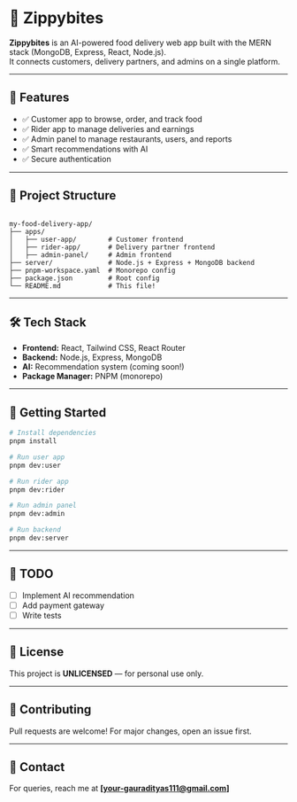 # 🍔 Zippybites

**Zippybites** is an AI-powered food delivery web app built with the MERN stack (MongoDB, Express, React, Node.js).  
It connects customers, delivery partners, and admins on a single platform.

---

## 🚀 Features

- ✅ Customer app to browse, order, and track food
- ✅ Rider app to manage deliveries and earnings
- ✅ Admin panel to manage restaurants, users, and reports
- ✅ Smart recommendations with AI
- ✅ Secure authentication

---

## 📁 Project Structure

```

my-food-delivery-app/
├── apps/
│   ├── user-app/        # Customer frontend
│   ├── rider-app/       # Delivery partner frontend
│   ├── admin-panel/     # Admin frontend
├── server/              # Node.js + Express + MongoDB backend
├── pnpm-workspace.yaml  # Monorepo config
├── package.json         # Root config
└── README.md            # This file!

````

---

## 🛠️ Tech Stack

- **Frontend:** React, Tailwind CSS, React Router
- **Backend:** Node.js, Express, MongoDB
- **AI:** Recommendation system (coming soon!)
- **Package Manager:** PNPM (monorepo)

---

## 🚦 Getting Started

```bash
# Install dependencies
pnpm install

# Run user app
pnpm dev:user

# Run rider app
pnpm dev:rider

# Run admin panel
pnpm dev:admin

# Run backend
pnpm dev:server
````

---

## 📌 TODO

* [ ] Implement AI recommendation
* [ ] Add payment gateway
* [ ] Write tests

---

## 📄 License

This project is **UNLICENSED** — for personal use only.

---

## 🤝 Contributing

Pull requests are welcome! For major changes, open an issue first.

---

## 📧 Contact

For queries, reach me at **\[[your-gauradityas111@gmail.com](mailto:your-gauradityas111@gmail.com)]**

```